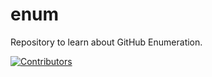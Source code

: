 # enum
Repository to learn about GitHub Enumeration.



















































































[![Contributors](https://img.shields.io/badge/Contributors-3-brightgreen)](https://github.com/EurydiceCorp/enum/graphs/contributors)
